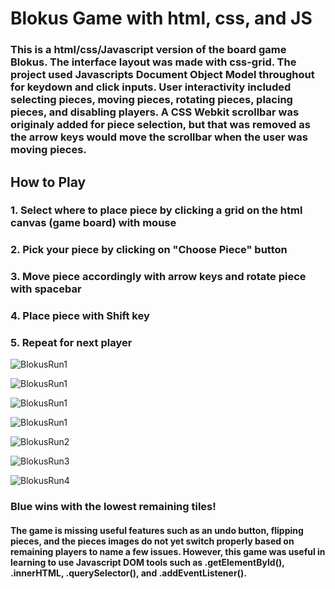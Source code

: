 <h1>Blokus Game with html, css, and JS</h1>

<h3>This is a html/css/Javascript version of the board game Blokus. The interface layout was made with css-grid. The project used Javascripts Document Object Model throughout for keydown and click inputs. 
User interactivity included selecting pieces, moving pieces, rotating pieces, placing pieces, and disabling players. A CSS Webkit scrollbar was originaly added for piece selection, 
but that was removed as the arrow keys would move the scrollbar when the user was moving pieces.</h3>

<h2>How to Play</h2>
<h3>1. Select where to place piece by clicking a grid on the html canvas (game board) with mouse</h3>
<h3>2. Pick your piece by clicking on "Choose Piece" button</h3>
<h3>3. Move piece accordingly with arrow keys and rotate piece with spacebar</h3>
<h3>4. Place piece with Shift key</h3>
<h3>5. Repeat for next player</h3>

![BlokusRun1](/repository/ReadmeImages/BlokusRun.jpg?raw=true "First Blokus")

![BlokusRun1](/repository/ReadmeImages/BlokusRun2.jpg?raw=true "First Blokus")

![BlokusRun1](/repository/ReadmeImages/BlokusRun3.jpg?raw=true "First Blokus")

![BlokusRun1](/repository/ReadmeImages/BlokusRun4.jpg?raw=true "First Blokus")


![BlokusRun2](https://github.com/Ceaser404/Blokus-Game/assets/119560473/69270cad-1fbf-46ae-80cb-fd63b2bdf183.jpg)







![BlokusRun3](https://github.com/Ceaser404/Blokus-Game/assets/119560473/3bbd9e50-fafd-4cd5-8687-8e1af1704d41.jpg)






![BlokusRun4](https://github.com/Ceaser404/Blokus-Game/assets/119560473/0a7891e0-cc5e-4b4b-9208-ca612270d276.jpg)
<h3>Blue wins with the lowest remaining tiles!</h3>

<h4>The game is missing useful features such as an undo button, flipping pieces, and the pieces images do not yet switch properly based on remaining players to name a few issues.
  However, this game was useful in learning to use Javascript DOM tools such as .getElementById(), .innerHTML, .querySelector(), and .addEventListener(). </h4>






